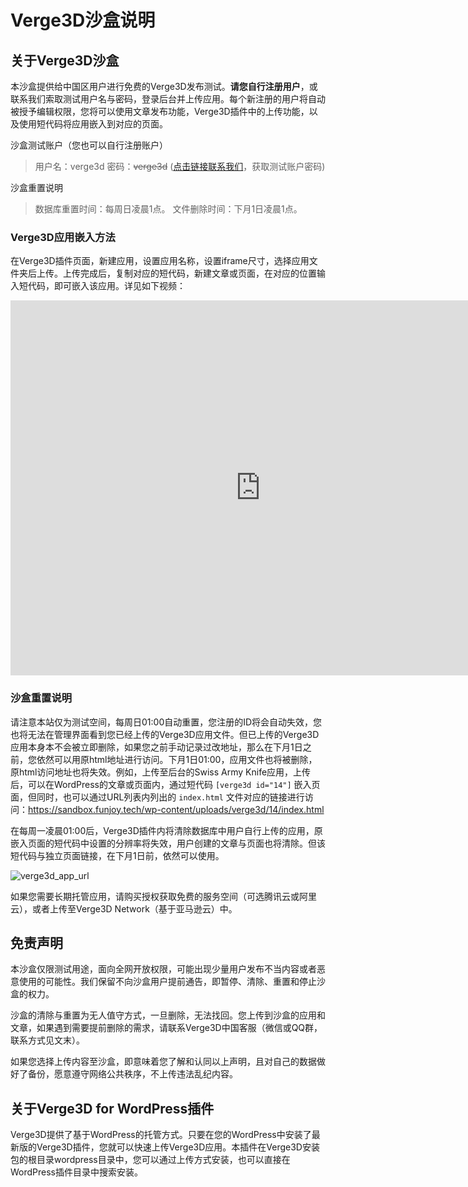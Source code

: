 # Verge3D沙盒说明



## 关于Verge3D沙盒

本沙盒提供给中国区用户进行免费的Verge3D发布测试。**请您自行注册用户**，或联系我们索取测试用户名与密码，登录后台并上传应用。每个新注册的用户将自动被授予编辑权限，您将可以使用文章发布功能，Verge3D插件中的上传功能，以及使用短代码将应用嵌入到对应的页面。

沙盒测试账户（您也可以自行注册账户）

> 用户名：verge3d
> 密码：~~verge3d~~ ([点击链接联系我们](https://verge3d.funjoy.tech/contactus)，获取测试账户密码)

沙盒重置说明

> 数据库重置时间：每周日凌晨1点。
> 文件删除时间：下月1日凌晨1点。

### Verge3D应用嵌入方法

在Verge3D插件页面，新建应用，设置应用名称，设置iframe尺寸，选择应用文件夹后上传。上传完成后，复制对应的短代码，新建文章或页面，在对应的位置输入短代码，即可嵌入该应用。详见如下视频：

<p><iframe src="https://player.bilibili.com/player.html?aid=586994616&amp;bvid=BV1Fz4y117ZJ&amp;cid=304185704&amp;page=1" frameborder="no" scrolling="no" allowfullscreen="allowfullscreen" style="margin: 0px; padding: 0px; width: 800px; height: 600px;"></iframe></p>


### 沙盒重置说明

请注意本站仅为测试空间，每周日01:00自动重置，您注册的ID将会自动失效，您也将无法在管理界面看到您已经上传的Verge3D应用文件。但已上传的Verge3D应用本身本不会被立即删除，如果您之前手动记录过改地址，那么在下月1日之前，您依然可以用原html地址进行访问。下月1日01:00，应用文件也将被删除，原html访问地址也将失效。例如，上传至后台的Swiss Army Knife应用，上传后，可以在WordPress的文章或页面内，通过短代码 `[verge3d id="14"]` 嵌入页面，但同时，也可以通过URL列表内列出的 `index.html` 文件对应的链接进行访问：https://sandbox.funjoy.tech/wp-content/uploads/verge3d/14/index.html 

在每周一凌晨01:00后，Verge3D插件内将清除数据库中用户自行上传的应用，原嵌入页面的短代码中设置的分辨率将失效，用户创建的文章与页面也将清除。但该短代码与独立页面链接，在下月1日前，依然可以使用。

![verge3d_app_url](https://cdn.funjoy.tech/web/blog/verge3d_app_url.jpg)

如果您需要长期托管应用，请购买授权获取免费的服务空间（可选腾讯云或阿里云），或者上传至Verge3D Network（基于亚马逊云）中。

## 免责声明

本沙盒仅限测试用途，面向全网开放权限，可能出现少量用户发布不当内容或者恶意使用的可能性。我们保留不向沙盒用户提前通告，即暂停、清除、重置和停止沙盒的权力。

沙盒的清除与重置为无人值守方式，一旦删除，无法找回。您上传到沙盒的应用和文章，如果遇到需要提前删除的需求，请联系Verge3D中国客服（微信或QQ群，联系方式见文末）。

如果您选择上传内容至沙盒，即意味着您了解和认同以上声明，且对自己的数据做好了备份，愿意遵守网络公共秩序，不上传违法乱纪内容。

## 关于Verge3D for WordPress插件

Verge3D提供了基于WordPress的托管方式。只要在您的WordPress中安装了最新版的Verge3D插件，您就可以快速上传Verge3D应用。本插件在Verge3D安装包的根目录wordpress目录中，您可以通过上传方式安装，也可以直接在WordPress插件目录中搜索安装。


